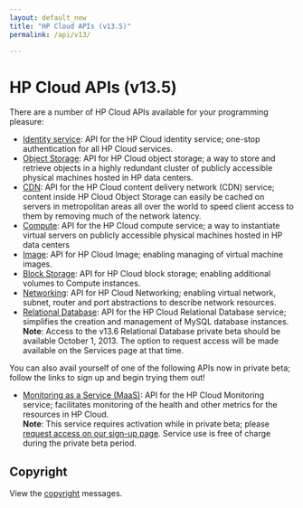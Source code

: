```yaml
---
layout: default_new
title: "HP Cloud APIs (v13.5)"
permalink: /api/v13/

---
```

# HP Cloud APIs (v13.5)

There are a number of HP Cloud APIs available for your programming pleasure: 

* [Identity service](/api/v13/identity/): API for the HP Cloud identity service; one-stop authentication for all HP Cloud services.
* [Object Storage](/api/object-storage/): API for HP Cloud object storage; a way to store and retrieve objects in a highly redundant cluster of publicly accessible physical machines hosted in HP data centers. 
* [CDN](/api/CDN/): API for the HP Cloud content delivery network (CDN) service; content inside HP Cloud Object Storage can easily be cached on servers in metropolitan areas all over the world to speed client access to them by removing much of the network latency.
* [Compute](/api/v13/compute/): API for the HP Cloud compute service; a way to instantiate virtual servers on publicly accessible physical machines hosted in HP data centers
* [Image](/api/v13/image/): API for HP Cloud Image; enabling managing of virtual machine images.
* [Block Storage](/api/v13/block-storage/): API for HP Cloud block storage; enabling additional volumes to Compute instances.
* [Networking](/api/v13/networking/): API for HP Cloud Networking; enabling virtual network, subnet, router and port abstractions to describe network resources.
* [Relational Database](/api/v13/dbaas/): API for the HP Cloud Relational Database service; simplifies the creation and management of MySQL database instances.
  **Note**: Access to the v13.6 Relational Database private beta should be available October 1, 2013. The option to request access will be made available on the Services page at that time.

You can also avail yourself of one of the following APIs now in private beta; follow the links to sign up and begin trying them out!

* [Monitoring as a Service (MaaS)](/api/v13/monitoring/): API for the HP Cloud Monitoring service; facilitates monitoring of the health and other metrics for the resources in HP Cloud.<br>
  **Note**: This service requires activation while in private beta; please [request access on our sign-up page](https://account.hpcloud.com/cases/betarequest/maas). Service use is free of charge during the private beta period.

## Copyright

View the [copyright](/api/v13/copyright/) messages.
